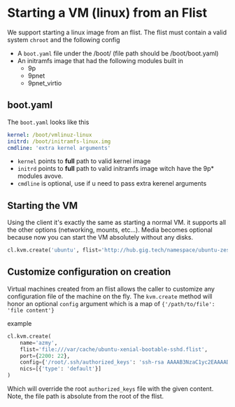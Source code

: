 # Starting a VM (linux) from an Flist
We support starting a linux image from an flist. The flist must contain a valid system `chroot` and the following config

- A `boot.yaml` file under the /boot/ (file path should be /boot/boot.yaml)
- An initramfs image that had the following modules built in
    - 9p
    - 9pnet
    - 9pnet_virtio

## boot.yaml
The `boot.yaml` looks like this
```yaml
kernel: /boot/vmlinuz-linux
initrd: /boot/initramfs-linux.img
cmdline: 'extra kernel arguments'
```

- `kernel` points to **full** path to valid kernel image
- `initrd` points to **full** path to valid initramfs image witch have the 9p* modules avove.
- `cmdline` is optional, use if u need to pass extra kerenel arguments

## Starting the VM
Using the client it's exactly the same as starting a normal VM. it supports all the
other options (networking, mounts, etc...). Media becomes optional because now you can
start the VM absolutely without any disks.

```python
cl.kvm.create('ubuntu', flist='http://hub.gig.tech/namespace/ubuntu-zesty.flist', nics=[{'type': 'default'}])
```

## Customize configuration on creation
Virtual machines created from an flist allows the caller to customize any configuration file of the machine on the fly.
The `kvm.create` method will honor an optional `config` argument which is a map of `{'/path/to/file': 'file content'}`

example
```python
cl.kvm.create(
    name='azmy',
    flist='file:///var/cache/ubuntu-xenial-bootable-sshd.flist',
    port={2200: 22}, 
    config={'/root/.ssh/authorized_keys': 'ssh-rsa AAAAB3NzaC1yc2EAAAADAQABAAABAQDXKwi6QhxCb/Ep7Kp+3vkffRVcS9OIJAIuk3TS/fNkRU9lXijlvThuV4+hkz2ZDtK5D+DBHwRrNj8SY3b9X1WC/Xhh3pQl9RlDld+459c966iqOrdLjchnRqiQ6fQXwPA0rJqa5suKGMoGFdJDcNtiIkf3Ht0hF6Hps/EMaDxkVAUvaIS5uqg/iNVUK9x5rFOd3Y2KDtu0PTiPQ5zNGOhmhLOy1QQ1kDraIuvb3tJR7c9Y8H4WyB42j6nG/m8ZdHfnMwLp5ERTkRfZLF5sBit7gBfSCNVgFH4d7zEQzY1FtBPzqg15cgt7eVhIcwn9A6TojfCQnxv6m2VZ22oxlOxn azmy@curiosity'},
    nics=[{'type': 'default'}]
)
```

Which will override the root `authorized_keys` file with the given content. Note, the file path is absolute from the root of the flist.
